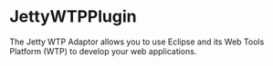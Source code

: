 JettyWTPPlugin
==============

The Jetty WTP Adaptor allows you to use Eclipse and its Web Tools Platform (WTP) to develop your web applications.
